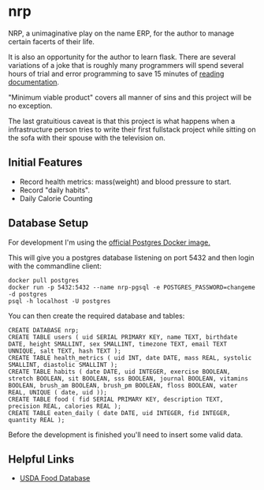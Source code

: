# nrp
NRP, a unimaginative play on the name ERP, for the author to manage certain facerts of their life.

It is also an opportunity for the author to learn flask. There are several variations of a joke that is roughly many programmers will spend several hours of trial and error programming to save 15 minutes of [reading documentation](https://flask.palletsprojects.com/en/2.2.x/).

"Minimum viable product" covers all manner of sins and this project will be no exception.

The last gratuitious caveat is that this project is what happens when a infrastructure person tries to write their first fullstack project while sitting on the sofa with their spouse with the television on.

## Initial Features
- Record health metrics: mass(weight) and blood pressure to start.
- Record "daily habits".
- Daily Calorie Counting

## Database Setup
For development I'm using the [official Postgres Docker image.](https://www.docker.com/blog/how-to-use-the-postgres-docker-official-image/)

This will give you a postgres database listening on port 5432 and then login with the commandline client:
```
docker pull postgres
docker run -p 5432:5432 --name nrp-pgsql -e POSTGRES_PASSWORD=changeme -d postgres
psql -h localhost -U postgres
```

You can then create the required database and tables:
```
CREATE DATABASE nrp;
CREATE TABLE users ( uid SERIAL PRIMARY KEY, name TEXT, birthdate DATE, height SMALLINT, sex SMALLINT, timezone TEXT, email TEXT UNNIQUE, salt TEXT, hash TEXT );
CREATE TABLE health_metrics ( uid INT, date DATE, mass REAL, systolic SMALLINT, diastolic SMALLINT );
CREATE TABLE habits ( date DATE, uid INTEGER, exercise BOOLEAN, stretch BOOLEAN, sit BOOLEAN, sss BOOLEAN, journal BOOLEAN, vitamins BOOLEAN, brush_am BOOLEAN, brush_pm BOOLEAN, floss BOOLEAN, water REAL, UNIQUE ( date, uid ));
CREATE TABLE food ( fid SERIAL PRIMARY KEY, description TEXT, precision REAL, calories REAL );
CREATE TABLE eaten_daily ( date DATE, uid INTEGER, fid INTEGER, quantity REAL );
```

Before the development is finished you'll need to insert some valid data.

## Helpful Links
- [USDA Food Database](https://fdc.nal.usda.gov/)

